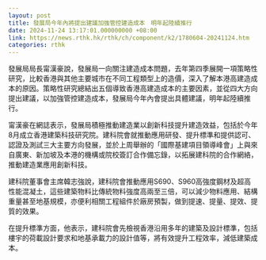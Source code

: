 ```yaml
---
layout: post
title: 發展局今年內將提出建議加強管控建造成本　明年起陸續推行
date: 2024-11-24 13:17:01.000000000 +08:00
link: https://news.rthk.hk/rthk/ch/component/k2/1780604-20241124.htm
categories: rthk
---
```


發展局局長甯漢豪說，發展局一向關注建造成本問題，去年第四季展開一項策略性研究，比較香港與其他主要城市在不同工程類型上的造價，深入了解本港高建造成本的原因。策略性研究總結出五個導致香港高建造成本的主要因素，並從四大方向提出建議，以加強管控建造成本，發展局今年內會提出具體建議，明年起陸續推行。

甯漢豪在網誌表示，發展局積極推動建造業以創新科技提升建造效益，包括於今年8月成立香港建築科技研究院。建科院會就推動應用研發、提升標準和提供認可、認證及測試三大主要方向發展，並於上周舉辦的「國際基建項目領導峰會」上與來自廣東、新加坡及本港的機構或院校簽訂合作備忘錄，以拓展建科院的合作網絡，推動建造業應用創新科技。

建科院董事會主席韓志強說，建科院會推動應用S690、S960高強度鋼材及超高性能混凝土，這些建築物料比傳統物料強度高兩至三倍，可以減少物料應用、結構重量甚至地基規模，亦便利相關工程組件於廠房預製，做到提速、提量、提效、提質的效果。

在提升標準方面，他表示，建科院會先檢視香港沿用多年的建築及設計標準，包括樓宇的荷載設計要求和地基承載力的設計值等，將有效提升工程效率，減低建築成本。
